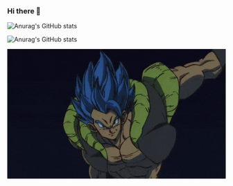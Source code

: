 ### Hi there 👋

<!--
**Azzy001/Azzy001** is a ✨ _special_ ✨ repository because its `README.md` (this file) appears on your GitHub profile.

Here are some ideas to get you started:

- 🔭 I’m currently working on ...
- 🌱 I’m currently learning ...
- 👯 I’m looking to collaborate on ...
- 🤔 I’m looking for help with ...
- 💬 Ask me about ...
- 📫 How to reach me: ...
- 😄 Pronouns: ...
- ⚡ Fun fact: ...
-->


![Anurag's GitHub stats](https://github-readme-stats.vercel.app/api?username=anuraghazra&count_private=true)


![Anurag's GitHub stats](https://github-readme-stats.vercel.app/api?username=Azzy001&show_icons=true&theme=radical)


<img src="https://github.com/Azzy001/Azzy001/blob/main/images/dragon-ball.gif" height=300 width="850">

